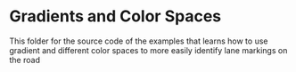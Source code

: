 # Gradients and Color Spaces

This folder for the source code of the examples that learns how to use gradient and different color spaces to more easily identify lane markings on the road 
